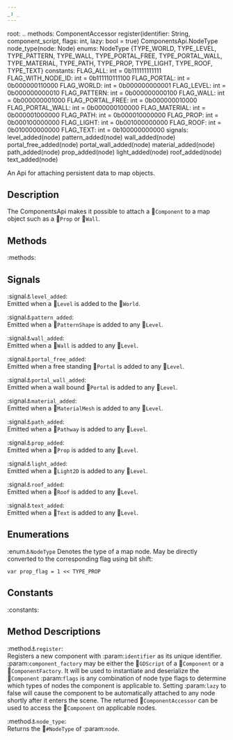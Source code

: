 ```yaml
---
_: _
---
```

root: ..
methods:    ComponentAccessor register(identifier: String, component_script, flags: int, lazy: bool = true)
            ComponentsApi.NodeType node_type(node: Node)
enums:      NodeType {TYPE_WORLD, TYPE_LEVEL, TYPE_PATTERN, TYPE_WALL, TYPE_PORTAL_FREE, TYPE_PORTAL_WALL, TYPE_MATERIAL, TYPE_PATH, TYPE_PROP, TYPE_LIGHT, TYPE_ROOF, TYPE_TEXT}
constants:  FLAG_ALL:             int = 0b111111111111
            FLAG_WITH_NODE_ID:    int = 0b111110111100
            FLAG_PORTAL:          int = 0b000000110000
            FLAG_WORLD:           int = 0b000000000001
            FLAG_LEVEL:           int = 0b000000000010
            FLAG_PATTERN:         int = 0b000000000100
            FLAG_WALL:            int = 0b000000001000
            FLAG_PORTAL_FREE:     int = 0b000000010000
            FLAG_PORTAL_WALL:     int = 0b000000100000
            FLAG_MATERIAL:        int = 0b000001000000
            FLAG_PATH:            int = 0b000010000000
            FLAG_PROP:            int = 0b000100000000
            FLAG_LIGHT:           int = 0b001000000000
            FLAG_ROOF:            int = 0b010000000000
            FLAG_TEXT:            int = 0b100000000000
signals:    level_added(node)
            pattern_added(node)
            wall_added(node)
            portal_free_added(node)
            portal_wall_added(node)
            material_added(node)
            path_added(node)
            prop_added(node)
            light_added(node)
            roof_added(node)
            text_added(node)

An Api for attaching persistent data to map objects.

## Description
The ComponentsApi makes it possible to attach a :link:`Component` to a map object such as a :link:`Prop` or :link:`Wall`.

## Methods

:methods:

## Signals

:signal:anchor:`level_added`: <br>
<span class="indent">
Emitted when a :link:`Level` is added to the :link:`World`.
</span>

:signal:anchor:`pattern_added`: <br>
<span class="indent">
Emitted when a :link:`PatternShape` is added to any :link:`Level`.
</span>

:signal:anchor:`wall_added`: <br>
<span class="indent">
Emitted when a :link:`Wall` is added to any :link:`Level`.
</span>

:signal:anchor:`portal_free_added`: <br>
<span class="indent">
Emitted when a free standing :link:`Portal` is added to any :link:`Level`.
</span>

:signal:anchor:`portal_wall_added`: <br>
<span class="indent">
Emitted when a wall bound :link:`Portal` is added to any :link:`Level`.
</span>

:signal:anchor:`material_added`: <br>
<span class="indent">
Emitted when a :link:`MaterialMesh` is added to any :link:`Level`.
</span>

:signal:anchor:`path_added`: <br>
<span class="indent">
Emitted when a :link:`Pathway` is added to any :link:`Level`.
</span>

:signal:anchor:`prop_added`: <br>
<span class="indent">
Emitted when a :link:`Prop` is added to any :link:`Level`.
</span>

:signal:anchor:`light_added`: <br>
<span class="indent">
Emitted when a :link:`Light2D` is added to any :link:`Level`.
</span>

:signal:anchor:`roof_added`: <br>
<span class="indent">
Emitted when a :link:`Roof` is added to any :link:`Level`.
</span>

:signal:anchor:`text_added`: <br>
<span class="indent">
Emitted when a :link:`Text` is added to any :link:`Level`.
</span>

## Enumerations

:enum:anchor:`NodeType`
<span class="indent">
Denotes the type of a map node. May be directly converted to the corresponding flag using bit shift:
```gdscript
var prop_flag = 1 << TYPE_PROP
```
</span>

## Constants

:constants:

## Method Descriptions

:method:anchor:`register`: <br>
<span class="indent">
Registers a new component with :param:`identifier` as its unique identifier. :param:`component_factory` may be either the :link:`GDScript` of a :link:`Component` or a :link:`ComponentFactory`. It will be used to instantiate and deserialize the :link:`Component` :param:`flags` is any combination of node type flags to determine which types of nodes the component is applicable to. Setting :param:`lazy` to false will cause the component to be automatically attached to any node shortly after it enters the scene.
The returned :link:`ComponentAccessor` can be used to access the :link:`Component` on applicable nodes.
</span>

:method:anchor:`node_type`: <br>
<span class="indent">
Returns the :link:`#NodeType` of :param:`node`.
</span>